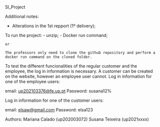 SI_Project

Additional notes:
- Alterations in the 1st repport (1º delivery);

To run the project:
    - unzip;
    - Docker run command;

    or

    The professors only need to clone the github repository and perform a docker run command on the cloned folder.

To test the different funcionalities of the regular customer and the employee, the log in information is necessary. A customer can be created on the website, however an employee user cannot.
Log in information for one of the employee users:

email: up202103376@fe.up.pt
Password: susana12%

Log in information for one of the customer users:

email: elsaw@gmail.com
Password: elsa123


Authors:
Mariana Calado (up202003072)
Susana Teixeira (up2021xxxx)

